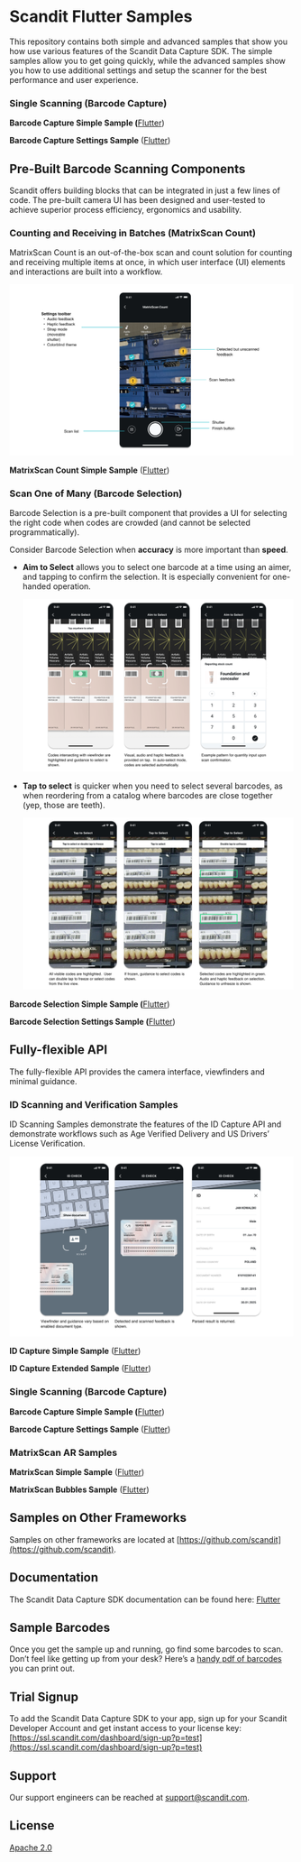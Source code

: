 # Scandit Flutter Samples

This repository contains both simple and advanced samples that show you how use various features of the Scandit Data Capture SDK. The simple samples allow you to get going quickly, while the advanced samples show you how to use additional settings and setup the scanner for the best performance and user experience.

### Single Scanning (Barcode Capture)

**Barcode Capture Simple Sample (**[Flutter](https://github.com/Scandit/datacapture-flutter-samples/tree/master/BarcodeCaptureSimpleSample))

**Barcode Capture Settings Sample** ([Flutter](https://github.com/Scandit/datacapture-flutter-samples/tree/master/BarcodeCaptureSettingsSample))

## **Pre-Built Barcode Scanning Components**

Scandit offers building blocks that can be integrated in just a few lines of code. The pre-built camera UI has been designed and user-tested to achieve superior process efficiency, ergonomics and usability.

### Counting and Receiving in Batches (MatrixScan Count)

MatrixScan Count is an out-of-the-box scan and count solution for counting and receiving multiple items at once, in which user interface (UI) elements and interactions are built into a workflow.

![MSCount.png](https://github.com/Scandit/.github/blob/main/images/MSCount.png)

**MatrixScan Count Simple Sample** ([Flutter](https://github.com/Scandit/datacapture-flutter-samples/tree/master/MatrixScanCountSimpleSample))

### Scan One of Many (Barcode Selection)

Barcode Selection is a pre-built component that provides a UI for selecting the right code when codes are crowded (and cannot be selected programmatically).

Consider Barcode Selection when **accuracy** is more important than **speed**.

- **Aim to Select** allows you to select one barcode at a time using an aimer, and tapping to confirm the selection. It is especially convenient for one-handed operation.

  ![AimToSelect.png](https://github.com/Scandit/.github/blob/main/images/AimToSelect.png)


- **Tap to select** is quicker when you need to select several barcodes, as when reordering from a catalog where barcodes are close together (yep, those are teeth).

  ![TapToSelect.png](https://github.com/Scandit/.github/blob/main/images/TapToSelect.png)


**Barcode Selection Simple Sample (**[Flutter](https://github.com/Scandit/datacapture-flutter-samples/tree/master/BarcodeSelectionSimpleSample))

**Barcode Selection Settings Sample (**[Flutter](https://github.com/Scandit/datacapture-flutter-samples/tree/master/BarcodeSelectionSettingsSample))

## Fully-flexible API

The fully-flexible API provides the camera interface, viewfinders and minimal guidance.

### ID Scanning and Verification Samples

ID Scanning Samples demonstrate the features of the ID Capture API and demonstrate workflows such as Age Verified Delivery and US Drivers’ License Verification.

![IDScanning.png](https://github.com/Scandit/.github/blob/main/images/IDScanning.png)

**ID Capture Simple Sample** ([Flutter](https://github.com/Scandit/datacapture-flutter-samples/tree/master/IdCaptureSimpleSample))

**ID Capture Extended Sample** ([Flutter](https://github.com/Scandit/datacapture-flutter-samples/tree/master/IdCaptureExtendedSample))

### Single Scanning (Barcode Capture)

**Barcode Capture Simple Sample (**[Flutter](https://github.com/Scandit/datacapture-flutter-samples/tree/master/BarcodeCaptureSimpleSample))

**Barcode Capture Settings Sample** ([Flutter](https://github.com/Scandit/datacapture-flutter-samples/tree/master/BarcodeCaptureSettingsSample))

### MatrixScan AR Sam**ples**

**MatrixScan Simple Sample** ([Flutter](https://github.com/Scandit/datacapture-flutter-samples/tree/master/MatrixScanSimpleSample))

**MatrixScan Bubbles Sample** ([Flutter](https://github.com/Scandit/datacapture-flutter-samples/tree/master/MatrixScanBubblesSample))

## Samples on Other Frameworks

Samples on other frameworks are located at [https://github.com/scandit](https://github.com/scandit).

## Documentation

The Scandit Data Capture SDK documentation can be found here: [Flutter](https://docs.scandit.com/data-capture-sdk/flutter/index.html)

## Sample Barcodes

Once you get the sample up and running, go find some barcodes to scan. Don’t feel like getting up from your desk? Here’s a [handy pdf of barcodes](https://github.com/Scandit/.github/blob/main/images/PrintTheseBarcodes.pdf) you can print out.

## Trial Signup

To add the Scandit Data Capture SDK to your app, sign up for your Scandit Developer Account  and get instant access to your license key: [https://ssl.scandit.com/dashboard/sign-up?p=test](https://ssl.scandit.com/dashboard/sign-up?p=test)

## Support

Our support engineers can be reached at [support@scandit.com](mailto:support@scandit.com).

## License

[Apache 2.0](http://www.apache.org/licenses/LICENSE-2.0)
